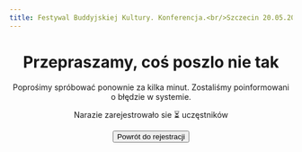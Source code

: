 ```yaml
---
title: Festywal Buddyjskiej Kultury. Konferencja.<br/>Szczecin 20.05.2023
---
```


<script src="https://unpkg.com/htmx.org@1.9.0"></script>
<center>

# Przepraszamy, coś poszlo nie tak

Poprośimy spróbować ponownie za kilka minut. Zostaliśmy poinformowani o błędzie w systemie.

Narazie zarejestrowało sie <span hx-get="https://attendance.budda-fest.pl/register/attendance" hx-trigger="load" hx-swap="innerHTML">⏳</span> uczęstników

<button onclick="window.location.href='/registration';">Powrót do rejestracji</button>

</center>